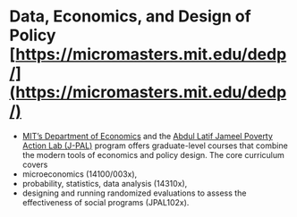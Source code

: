# Data, Economics, and Design of Policy [https://micromasters.mit.edu/dedp/](https://micromasters.mit.edu/dedp/)

-  [MIT’s Department of Economics](https://economics.mit.edu) and the [Abdul Latif Jameel Poverty Action Lab (J-PAL)](https://www.povertyactionlab.org) program offers graduate-level courses that combine the modern tools of economics and policy design. The core curriculum covers
  - microeconomics (14100/003x),
  - probability, statistics, data analysis (14310x),
  -  designing and running randomized evaluations to assess the effectiveness of social programs (JPAL102x).
